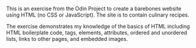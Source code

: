 This is an exercise from the Odin Project to create a barebones website
using HTML (no CSS or JavaScript). The site is to contain culinary recipes.

The exercise demonstrates my  knowledge of the basics of HTML including
HTML boilerplate code, tags, elements, attributes, ordered and unordered
lists, links to other pages, and embedded images.
